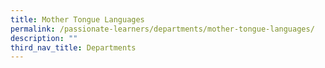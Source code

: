```yaml
---
title: Mother Tongue Languages
permalink: /passionate-learners/departments/mother-tongue-languages/
description: ""
third_nav_title: Departments
---
```

